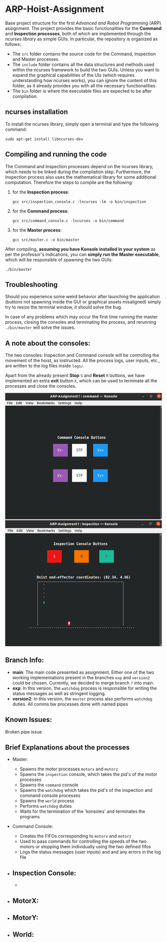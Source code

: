 # ARP-Hoist-Assignment
Base project structure for the first *Advanced and Robot Programming* (ARP) assignment.
The project provides the basic functionalities for the **Command** and **Inspection processes**, both of which are implemented through the *ncurses library* as simple GUIs. In particular, the repository is organized as follows:
- The `src` folder contains the source code for the Command, Inspection and Master processes.
- The `include` folder contains all the data structures and methods used within the ncurses framework to build the two GUIs. Unless you want to expand the graphical capabilities of the UIs (which requires understanding how ncurses works), you can ignore the content of this folder, as it already provides you with all the necessary functionalities.
- The `bin` folder is where the executable files are expected to be after compilation.

## ncurses installation
To install the ncurses library, simply open a terminal and type the following command:
```console
sudo apt-get install libncurses-dev
```

## Compiling and running the code
The Command and Inspection processes depend on the ncurses library, which needs to be linked during the compilation step. Furthermore, the Inspection process also uses the mathematical library for some additional computation. Therefore the steps to compile are the following:
1. for the **Inspection process**:
	```console
	gcc src/inspection_console.c -lncurses -lm -o bin/inspection
	```
2. for the **Command process**:
	```console
	gcc src/command_console.c -lncurses -o bin/command
	```
3. for the **Master process**:
	```console
	gcc src/master.c -o bin/master
	```

After compiling, **assuming you have Konsole installed in your system** as per the professor's indications, you can **simply run the Master executable**, which will be responsible of spawning the two GUIs:
```console
./bin/master
```

## Troubleshooting

Should you experience some weird behavior after launching the application (buttons not spawning inside the GUI or graphical assets misaligned) simply try to resize the terminal window, it should solve the bug.

In case of any problems which may occur the first time running the master process, closing the consoles and terminating the process, and rerunning `./bin/master` will solve the issues.

## A note about the consoles:

The two consoles: Inspection and Command console will be controlling the movement of the hoist, as instructed. All the process logs, user inputs, etc., are written to the log files inside `logs/`. 

Apart from the already present **Stop** `S` and **Reset** `R` buttons, we have implemented an extra **exit** button `X`, which can be used to terminate all the processes and close the consoles.

![Command Console](images/command_console.png)
![Inspection Console](images/inspection_console.png)

## Branch Info:

- **main**: The main code presented as assignment. Either one of the two working implementations present in the branches `exp` and `version2` could be chosen. Currently, we decided to merge branch `?` into main.
- **exp**: In this version, the `watchdog` process is responsible for writing the status messages as well as stringent logging.
- **version2**: In this version, the `master` process also performs `watchdog` duties.
All comms bw processes done with named pipes

## Known Issues:
Broken pipe issue

## Brief Explanations about the processes
- Master: 
	- Spawns the motor processes `motorx` and `motorz`
	- Spawns the `inspection` console, which takes the pid's of the motor processes
	- Spawns the `command` console
	- Spawns the `watchdog` which takes the pid's of the inspection and command console processes
	- Spawns the `world` process
	- Performs `watchdog` duties
	- Waits for the termination of the 'konsoles' and terminates the programs

- Command Console:
	- Creates the FIFOs corresponding to `motorx` and `motorz`
	- Used to pass commands for controlling the speeds of the two motors or stopping them individually using the two defined fifos
	- Logs the status messages (user inputs) and and any errors in the log file

- Inspection Console:
	- 
	- 

- MotorX:
	- 

- MotorY:
	- 

- World:
	- 



